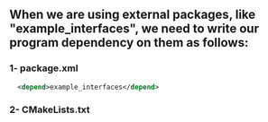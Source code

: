 ## When we are using external packages, like "example_interfaces", we need to write our program dependency on them as follows:

### 1- package.xml
```xml
  <depend>example_interfaces</depend>
```
### 2- CMakeLists.txt

